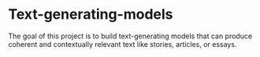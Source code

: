 # Text-generating-models
The goal of this project is to build text-generating models that can produce coherent and contextually relevant text like stories, articles, or essays.
